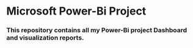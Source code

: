 # Microsoft Power-Bi Project
### This repository contains all my Power-Bi project Dashboard and visualization reports.
